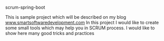 scrum-spring-boot

This is sample project which will be described on my blog www.smartsoftwaredevelopment.com
In this project I would like to create some small tools which may help you in SCRUM process.
I would like to show here many good tricks and practices